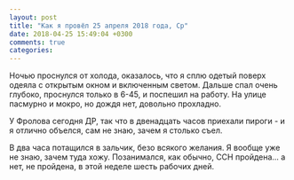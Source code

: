 ```yaml
---
layout: post
title: "Как я провёл 25 апреля 2018 года, Ср"
date: 2018-04-25 15:49:04 +0300
comments: true
categories: 
---
```

Ночью проснулся от холода, оказалось, что я сплю одетый поверх одеяла с открытым окном и включенным светом. Дальше спал очень глубоко, проснулся только в 6-45, и поспешил на работу. На улице пасмурно и мокро, но дождя нет, довольно прохладно.



У Фролова сегодня ДР, так что в двенадцать часов приехали пироги - и я отлично объелся, сам не знаю, зачем я столько съел.

В два часа потащился в зальчик, безо всякого желания. Я вообще уже не знаю, зачем туда хожу. Позанимался, как обычно, ССН пройдена... а нет, не пройдена, в этой неделе шесть рабочих дней.